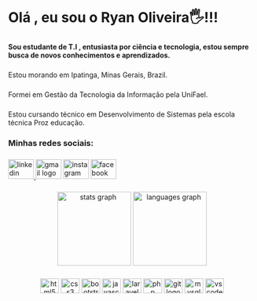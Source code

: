 <h1 align="left">Olá , eu sou o Ryan Oliveira🖐️!!!</h1>

###

<h4 align="left">Sou estudante de T.I , entusiasta por ciência e tecnologia, estou sempre busca de novos conhecimentos e aprendizados.</h4>

###

<p align="left">Estou morando em Ipatinga, Minas Gerais, Brazil.</p>

###

<p align="left">Formei em Gestão da Tecnologia da Informação pela UniFael.</p>

###

<p align="left">Estou cursando técnico em Desenvolvimento de Sistemas pela escola técnica Proz educação.</p>

###

<h3 align="left">Minhas redes sociais:</h3>

###

<div align="left">
  <a href="https://www.linkedin.com/in/ryan-oliveira-717a13235" target="_blank">
    <img src="https://raw.githubusercontent.com/maurodesouza/profile-readme-generator/master/src/assets/icons/social/linkedin/default.svg" width="52" height="40" alt="linkedin logo"  />
  </a>
  <img src="https://raw.githubusercontent.com/maurodesouza/profile-readme-generator/master/src/assets/icons/social/gmail/default.svg" width="52" height="40" alt="gmail logo"  />
  <img src="https://raw.githubusercontent.com/maurodesouza/profile-readme-generator/master/src/assets/icons/social/instagram/default.svg" width="52" height="40" alt="instagram logo"  />
  <img src="https://raw.githubusercontent.com/maurodesouza/profile-readme-generator/master/src/assets/icons/social/facebook/default.svg" width="52" height="40" alt="facebook logo"  />
</div>

###
<div align="center">
  <img src="https://github-readme-stats.vercel.app/api?hide_title=false&hide_rank=false&show_icons=true&include_all_commits=true&count_private=true&disable_animations=false&theme=dracula&locale=en&hide_border=false&username=RyanOliveira10" height="150" alt="stats graph"  />
  <img src="https://github-readme-stats.vercel.app/api/top-langs?locale=en&hide_title=false&layout=compact&card_width=320&langs_count=5&theme=dracula&hide_border=false&username=RyanOliveira10" height="150" alt="languages graph"  />
</div>

###

<div align="center">
  <img src="https://cdn.jsdelivr.net/gh/devicons/devicon/icons/html5/html5-original.svg" height="30" width="38" alt="html5 logo"  />
  <img src="https://cdn.jsdelivr.net/gh/devicons/devicon/icons/css3/css3-original.svg" height="30" width="38" alt="css3 logo"  />
  <img src="https://cdn.jsdelivr.net/gh/devicons/devicon/icons/bootstrap/bootstrap-original.svg" height="30" width="38" alt="bootstrap logo"  />
  <img src="https://cdn.jsdelivr.net/gh/devicons/devicon/icons/javascript/javascript-original.svg" height="30" width="38" alt="javascript logo"  />
  <img src="https://cdn.jsdelivr.net/gh/devicons/devicon/icons/laravel/laravel-plain.svg" height="30" width="38" alt="laravel logo"  />
  <img src="https://cdn.jsdelivr.net/gh/devicons/devicon/icons/php/php-original.svg" height="30" width="38" alt="php logo"  />
  <img src="https://cdn.jsdelivr.net/gh/devicons/devicon/icons/git/git-original.svg" height="30" width="38" alt="git logo"  />
  <img src="https://cdn.jsdelivr.net/gh/devicons/devicon/icons/mysql/mysql-original.svg" height="30" width="38" alt="mysql logo"  />
  <img src="https://cdn.jsdelivr.net/gh/devicons/devicon/icons/vscode/vscode-original.svg" height="30" width="38" alt="vscode logo"  />
</div>

###
